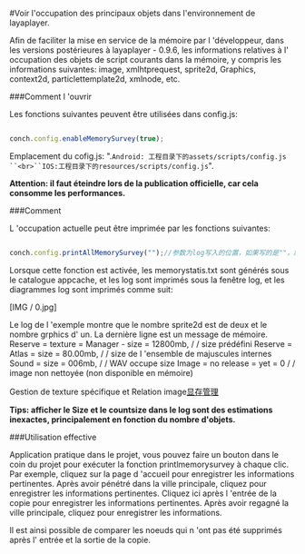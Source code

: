 #Voir l'occupation des principaux objets dans l'environnement de layaplayer.

Afin de faciliter la mise en service de la mémoire par l 'développeur, dans les versions postérieures à layaplayer - 0.9.6, les informations relatives à l' occupation des objets de script courants dans la mémoire, y compris les informations suivantes: image, xmlhtprequest, sprite2d, Graphics, context2d, particlettemplate2d, xmlnode, etc.

###Comment l 'ouvrir

Les fonctions suivantes peuvent être utilisées dans config.js:


```javascript

conch.config.enableMemorySurvey(true);
```


Emplacement du cofig.js:
".`Android: 工程目录下的assets/scripts/config.js  ``<br>``IOS:工程目录下的resources/scripts/config.js`".

**Attention: il faut éteindre lors de la publication officielle, car cela consomme les performances.**

###Comment

L 'occupation actuelle peut être imprimée par les fonctions suivantes:


```javascript

conch.config.printAllMemorySurvey("");//参数为log写入的位置，如果写的是""，默认会写入cache目录下
```


Lorsque cette fonction est activée, les memorystatis.txt sont générés sous le catalogue appcache, et les log sont imprimés sous la fenêtre log, et les diagrammes log sont imprimés comme suit:

[IMG / 0.jpg]

Le log de l 'exemple montre que le nombre sprite2d est de deux et le nombre grphics d' un.
La dernière ligne est un message de mémoire.
Reserve = texture = Manager - size = 12800mb, / / size prédéfini
Reserve = Atlas = size = 80.00mb, / / size de l 'ensemble de majuscules internes
Sound = size = 006mb, / / WAV occupe size
Image = no release = yet = 0 / / image non nettoyée (non disponible en mémoire)

Gestion de texture spécifique et Relation image[显存管理](https://ldc.layabox.com/doc/?nav=ch-as-5-2-1)

**Tips: afficher le Size et le countsize dans le log sont des estimations inexactes, principalement en fonction du nombre d'objets.**

###Utilisation effective

Application pratique dans le projet, vous pouvez faire un bouton dans le coin du projet pour exécuter la fonction printlmemorysurvey à chaque clic.
Par exemple, cliquez sur la page d 'accueil pour enregistrer les informations pertinentes.
Après avoir pénétré dans la ville principale, cliquez pour enregistrer les informations pertinentes.
Cliquez ici après l 'entrée de la copie pour enregistrer les informations pertinentes.
Après avoir regagné la ville principale, cliquez pour enregistrer les informations.

Il est ainsi possible de comparer les noeuds qui n 'ont pas été supprimés après l' entrée et la sortie de la copie.

